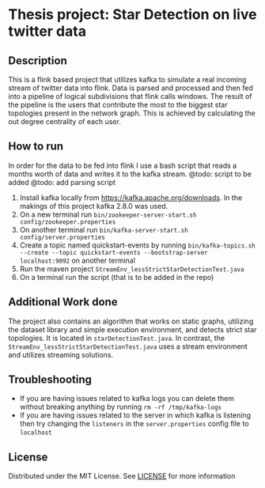 # Thesis project: Star Detection on live twitter data

## Description
This is a flink based project that utilizes kafka to simulate a real incoming stream of twitter data into flink.
Data is parsed and processed and then fed into a pipeline of logical subdivisions that flink calls windows. The result of the pipeline
is the users that contribute the most to the biggest star topologies present in the network graph. This is achieved by calculating the out degree centrality of each user.

## How to run
In order for the data to be fed into flink I use a bash script that reads a months worth of data and writes it to the kafka stream.
@todo: script to be added
@todo: add parsing script

1. Install kafka locally from https://kafka.apache.org/downloads. In the makings of this project kafka 2.8.0 was used.
1. On a new terminal run `bin/zookeeper-server-start.sh config/zookeeper.properties`
1. On another terminal run `bin/kafka-server-start.sh config/server.properties`
1. Create a topic named quickstart-events by running `bin/kafka-topics.sh --create --topic quickstart-events --bootstrap-server localhost:9092` on another terminal
1. Run the maven project `StreamEnv_lessStrictStarDetectionTest.java`
1. On a terminal run the script (that is to be added in the repo)

## Additional Work done
The project also contains an algorithm that works on static graphs, utilizing the dataset library and simple execution environment, and detects strict star topologies. It is located in
`starDetectionTest.java`. In contrast, the `StreamEnv_lessStrictStarDetectionTest.java` uses a stream environment and utilizes streaming solutions.

## Troubleshooting 
* If you are having issues related to kafka logs you can delete them without breaking anything by running `rm -rf /tmp/kafka-logs`
* If you are having issues related to the server in which kafka is listening then try changing the `listeners` in the `server.properties` config file to `localhost`

## License
Distributed under the MIT License. See [LICENSE](https://opensource.org/licenses/MIT) for more information

